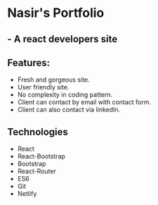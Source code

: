 # Nasir's Portfolio
## - A react developers site

Features:
-
- Fresh and gorgeous site.
- User friendly site.
- No complexity in coding pattern.
- Client can contact by email with contact form.
- Client can also contact via linkedIn.

Technologies
-
- React
- React-Bootstrap
- Bootstrap
- React-Router
- ES6
- Git
- Netlify


